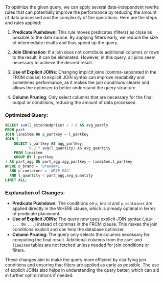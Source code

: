 To optimize the given query, we can apply several data-independent rewrite rules that can potentially improve the performance by reducing the amount of data processed and the complexity of the operations. Here are the steps and rules applied:

1. **Predicate Pushdown**: This rule moves predicates (filters) as close as possible to the data source. By applying filters early, we reduce the size of intermediate results and thus speed up the query.

2. **Join Elimination**: If a join does not contribute additional columns or rows to the result, it can be eliminated. However, in this query, all joins seem necessary to achieve the desired result.

3. **Use of Explicit JOINs**: Changing implicit joins (comma-separated in the FROM clause) to explicit JOIN syntax can improve readability and sometimes performance, as it makes the join conditions clearer and allows the optimizer to better understand the query structure.

4. **Column Pruning**: Only select columns that are necessary for the final output or conditions, reducing the amount of data processed.

### Optimized Query:
```sql
SELECT sum(l_extendedprice) / 7.0 AS avg_yearly
FROM part
JOIN lineitem ON p_partkey = l_partkey
JOIN (
    SELECT l_partkey AS agg_partkey, 
           0.2 * avg(l_quantity) AS avg_quantity
    FROM lineitem
    GROUP BY l_partkey
) AS part_agg ON part_agg.agg_partkey = lineitem.l_partkey
WHERE p_brand = 'Brand#41'
  AND p_container = 'WRAP BAG'
  AND l_quantity < part_agg.avg_quantity
LIMIT ALL;
```

### Explanation of Changes:
- **Predicate Pushdown**: The conditions on `p_brand` and `p_container` are applied directly in the WHERE clause, which is already optimal in terms of predicate placement.
- **Use of Explicit JOINs**: The query now uses explicit JOIN syntax (`JOIN ... ON ...`) instead of commas in the FROM clause. This makes the join conditions explicit and can help the database optimizer.
- **Column Pruning**: The query only selects the columns necessary for computing the final result. Additional columns from the `part` and `lineitem` tables are not fetched unless needed for join conditions or filters.

These changes aim to make the query more efficient by clarifying join conditions and ensuring that filters are applied as early as possible. The use of explicit JOINs also helps in understanding the query better, which can aid in further optimizations if needed.